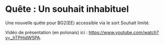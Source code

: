 # Quête : Un souhait inhabituel
Une nouvelle quête pour BG2(EE) accessible via le sort Souhait limité.

Vidéo de présentation (en polonais) ici : https://www.youtube.com/watch?v=_hTPHidW5PA.
